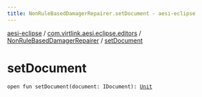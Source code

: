 ```yaml
---
title: NonRuleBasedDamagerRepairer.setDocument - aesi-eclipse
---
```


[aesi-eclipse](../../index.html) / [com.virtlink.aesi.eclipse.editors](../index.html) / [NonRuleBasedDamagerRepairer](index.html) / [setDocument](.)

# setDocument

`open fun setDocument(document: IDocument): `[`Unit`](https://kotlinlang.org/api/latest/jvm/stdlib/kotlin/-unit/index.html)